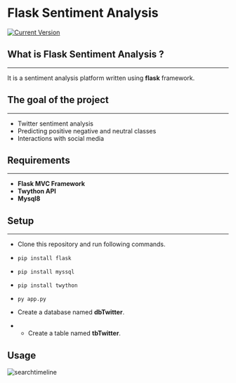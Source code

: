 # Flask Sentiment Analysis
 [![Current Version](https://img.shields.io/badge/version-1.0-green.svg)](https://github.com/oguzcihan/Flask_Sentiment_Analysis)

## What is Flask Sentiment Analysis ?
---
It is a sentiment analysis platform written using **flask** framework.
## The goal of the project
---
* Twitter sentiment analysis
* Predicting positive negative and neutral classes
* Interactions with social media


## Requirements
---
* **Flask MVC Framework**
* **Twython API**
* **Mysql8**



## Setup
---
* Clone this repository and run following commands.
* `pip install flask`
* `pip install myssql`
* `pip install twython`
* `py app.py`
    
* Create a database named **dbTwitter**.
* * Create a table named **tbTwitter**.



## Usage
![searchtimeline](https://user-images.githubusercontent.com/52318129/114527966-3aefa500-9c51-11eb-804e-27c15e8fb503.gif)


